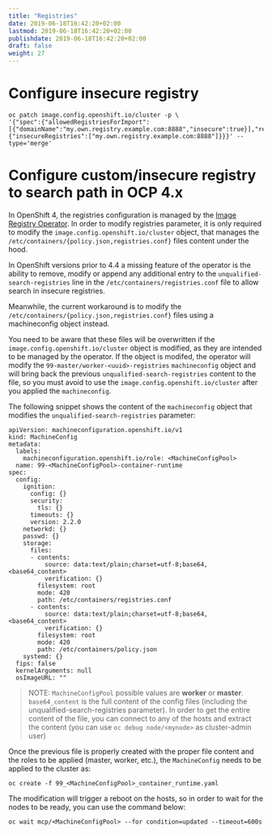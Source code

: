 ```yaml
---
title: "Registries"
date: 2019-06-18T16:42:20+02:00
lastmod: 2019-06-18T16:42:20+02:00
publishdate: 2019-06-18T16:42:20+02:00
draft: false
weight: 27
---
```


# Configure insecure registry

```
oc patch image.config.openshift.io/cluster -p \
'{"spec":{"allowedRegistriesForImport":[{"domainName":"my.own.registry.example.com:8888","insecure":true}],"registrySources":{"insecureRegistries":["my.own.registry.example.com:8888"]}}}' --type='merge'
```

# Configure custom/insecure registry to search path in OCP 4.x

In OpenShift 4, the registries configuration is managed by the [Image Registry Operator](https://docs.openshift.com/container-platform/4.3/registry/configuring-registry-operator.html). In order to modify registries parameter, it is only required to modify the `image.config.openshift.io/cluster` object, that manages the `/etc/containers/{policy.json,registries.conf}` files content under the hood.

In OpenShift versions prior to 4.4 a missing feature of the operator is the ability to remove, modify or append any additional entry to the `unqualified-search-registries` line in the `/etc/containers/registries.conf` file to allow search in insecure registries.

Meanwhile, the current workaround is to modify the `/etc/containers/{policy.json,registries.conf}` files using a machineconfig object instead.

You need to be aware that these files will be overwritten if the `image.config.openshift.io/cluster` object is modified, as they are intended to be managed by the operator. If the object is modifed, the operator will modify the `99-master/worker-<uuid>-registries` `machineconfig` object and will bring back the previous `unqualified-search-registries` content to the file, so you must avoid to use the `image.config.openshift.io/cluster` after you applied the `machineconfig`.

The following snippet shows the content of the `machineconfig` object that modifies the `unqualified-search-registries` parameter:

```
apiVersion: machineconfiguration.openshift.io/v1
kind: MachineConfig
metadata:
  labels:
    machineconfiguration.openshift.io/role: <MachineConfigPool>
  name: 99-<MachineConfigPool>-container-runtime
spec:
  config:
    ignition:
      config: {}
      security:
        tls: {}
      timeouts: {}
      version: 2.2.0
    networkd: {}
    passwd: {}
    storage:
      files:
      - contents:
          source: data:text/plain;charset=utf-8;base64,<base64_content>
          verification: {}
        filesystem: root
        mode: 420
        path: /etc/containers/registries.conf
      - contents:
          source: data:text/plain;charset=utf-8;base64,<base64_content>
          verification: {}
        filesystem: root
        mode: 420
        path: /etc/containers/policy.json
    systemd: {}
  fips: false
  kernelArguments: null
  osImageURL: ""
```

> NOTE: `MachineConfigPool` possible values are **worker** or **master**.
> `base64_content` is the full content of the config files (including the unqualified-search-registries parameter).
> In order to get the entire content of the file, you can connect to any of the hosts and extract the content (you can use `oc debug node/<mynode>` as cluster-admin user)

Once the previous file is properly created with the proper file content and the roles to be applied (master, worker, etc.), the `MachineConfig` needs to be applied to the cluster as:

```
oc create -f 99_<MachineConfigPool>_container_runtime.yaml
```

The modification will trigger a reboot on the hosts, so in order to wait for the nodes to be ready, you can use the command below:

```
oc wait mcp/<MachineConfigPool> --for condition=updated --timeout=600s
```
